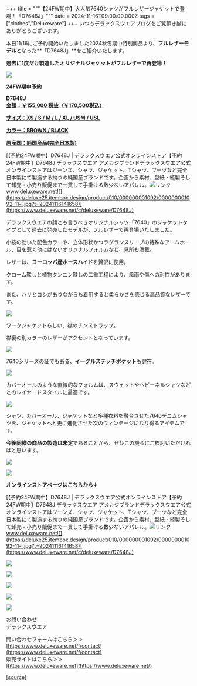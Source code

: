 +++
title = """【24FW期中】大人気7640シャツがフルレザージャケットで登場！「D7648J」"""
date = 2024-11-16T09:00:00.000Z
tags = ["clothes","Deluxeware"]
+++
いつもデラックスウエアブログをご覧頂き誠にありがとうございます。

本日11/16にご予約開始いたしました2024秋冬期中特別商品より、**フルレザーモデル**となった**「D7648J」**をご紹介いたします。

**過去に1度だけ製造したオリジナルジャケットがフルレザーで再登場！**

[![](https://stat.ameba.jp/user_images/20241116/14/deluxeware/67/d1/j/o0800120015510631579.jpg)](https://stat.ameba.jp/user_images/20241116/14/deluxeware/67/d1/j/o0800120015510631579.jpg)

**24FW期中予約**

**D7648J**  
**[金額：￥155,000 税抜（￥170,500税込）](https://www.deluxeware.net/c/deluxeware/D7648J)**

**[サイズ：XS / S / M / L / XL / USM / USL](https://www.deluxeware.net/c/deluxeware/D7648J)**

**[カラー：BROWN / BLACK](https://www.deluxeware.net/c/deluxeware/D7648J)**

**[原産国：純国産品(完全日本製)](https://www.deluxeware.net/c/deluxeware/D7648J)**

[【予約24FW期中】D7648J | デラックスウエア公式オンラインストア【予約24FW期中】D7648J デラックスウエア アメカジブランドデラックスウエア公式オンラインストアはジーンズ、シャツ、ジャケット、Tシャツ、ブーツなど完全日本製にて製造する拘りの純国産ブランドです。企画から素材、型紙・縫製そして卸売・小売り販促まで一貫して手掛ける数少ないアパレル。![リンク](https://c.stat100.ameba.jp/ameblo/symbols/v3.20.0/svg/gray/editor_link.svg)www.deluxeware.net![](https://deluxe25.itembox.design/product/010/000000001092/000000001092-11-l.jpg?t=20241116141658)](https://www.deluxeware.net/c/deluxeware/D7648J)

デラックスウエアの顔とも言うべきオリジナルシャツ「7640」のジャケットタイプとして過去に発売したモデルが、フルレザーで再登場いたしました。

小技の効いた配色カラーや、立体形状かつラグランスリーブの特殊なアームホール、目を惹く他にはないオリジナルフォルムなど、見所も満載。

レザーは、**ヨーロッパ産ホースハイド**を贅沢に使用。

クローム鞣しと植物タンニン鞣しの二重工程により、風雨や傷への耐性があります。

また、ハリとコシがありながらも着用すると柔らかさを感じる高品質なレザーです。

[![](https://stat.ameba.jp/user_images/20241116/14/deluxeware/57/fc/j/o0800080015510635604.jpg)](https://stat.ameba.jp/user_images/20241116/14/deluxeware/57/fc/j/o0800080015510635604.jpg)

ワークジャケットらしい、襟のチンストラップ。

襟裏の別カラーのレザーがアクセントとなっています。

[![](https://stat.ameba.jp/user_images/20241116/14/deluxeware/f8/6c/j/o0800080015510635498.jpg)](https://stat.ameba.jp/user_images/20241116/14/deluxeware/f8/6c/j/o0800080015510635498.jpg)

7640シリーズの証でもある、**イーグルステッチポケット**も健在。

[![](https://stat.ameba.jp/user_images/20241116/14/deluxeware/17/0d/j/o0800080015510635554.jpg)](https://stat.ameba.jp/user_images/20241116/14/deluxeware/17/0d/j/o0800080015510635554.jpg)

カバーオールのような直線的なフォルムは、スウェットやヘビーネルシャツなどとのレイヤードスタイルに最適です。

[![](https://stat.ameba.jp/user_images/20241116/14/deluxeware/3c/bc/j/o0800120015510631592.jpg)](https://stat.ameba.jp/user_images/20241116/14/deluxeware/3c/bc/j/o0800120015510631592.jpg)

シャツ、カバーオール、ジャケットなど多種衣料を融合させた7640デニムシャツを、ジャケットへと更に進化させた次のヴィンテージになり得るアイテムです。

**今後同様の商品の製造は未定**であることから、ぜひこの機会にご検討いただければと思います。

[![](https://stat.ameba.jp/user_images/20241116/15/deluxeware/41/77/j/o0800080015510643205.jpg)](https://stat.ameba.jp/user_images/20241116/15/deluxeware/41/77/j/o0800080015510643205.jpg)

[![](https://stat.ameba.jp/user_images/20241116/15/deluxeware/38/a5/j/o0800080015510643217.jpg)](https://stat.ameba.jp/user_images/20241116/15/deluxeware/38/a5/j/o0800080015510643217.jpg)

**オンラインストアページはこちらから↓**

[【予約24FW期中】D7648J | デラックスウエア公式オンラインストア【予約24FW期中】D7648J デラックスウエア アメカジブランドデラックスウエア公式オンラインストアはジーンズ、シャツ、ジャケット、Tシャツ、ブーツなど完全日本製にて製造する拘りの純国産ブランドです。企画から素材、型紙・縫製そして卸売・小売り販促まで一貫して手掛ける数少ないアパレル。![リンク](https://c.stat100.ameba.jp/ameblo/symbols/v3.20.0/svg/gray/editor_link.svg)www.deluxeware.net![](https://deluxe25.itembox.design/product/010/000000001092/000000001092-11-l.jpg?t=20241116141658)](https://www.deluxeware.net/c/deluxeware/D7648J)

[![](https://stat.ameba.jp/user_images/20241116/15/deluxeware/a6/27/j/o0800080015510646163.jpg)](https://www.deluxeware.net/c/2024FWreserveall2)

[![](https://stat.ameba.jp/user_images/20240614/12/deluxeware/fb/b4/j/o0800026015451324172.jpg?caw=800)](https://www.deluxeware.net/c/2024FWreserveall)

[![](https://stat.ameba.jp/user_images/20240315/15/deluxeware/04/7f/j/o0800026015413271803.jpg?caw=800)](https://www.instagram.com/deluxeware/?hl=ja)

[![](https://stat.ameba.jp/user_images/20220415/12/deluxeware/3b/ce/j/o0800026015103175481.jpg?caw=800)](https://www.deluxeware.net/f/headstore)

[![](https://stat.ameba.jp/user_images/20220415/12/deluxeware/d7/c6/j/o0800026015103175487.jpg?caw=800)](https://www.deluxeware.net/)

お問い合わせ  
デラックスウエア

問い合わせフォームはこちら＞＞  
[https://www.deluxeware.net/f/contact](https://www.deluxeware.net/f/contact)  
販売サイトはこちら＞＞  
[https://www.deluxeware.net](https://www.deluxeware.net/)

[[source]](https://ameblo.jp/deluxeware/entry-12875228438.html)
